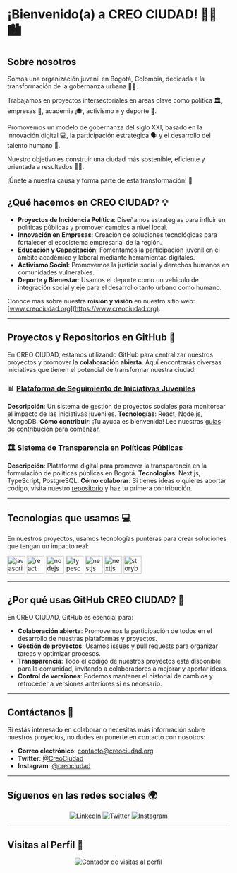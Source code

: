# ¡Bienvenido(a) a CREO CIUDAD! 👋💙🏙️

## Sobre nosotros
Somos una organización juvenil en Bogotá, Colombia, dedicada a la transformación de la gobernanza urbana 🌆✨.

Trabajamos en proyectos intersectoriales en áreas clave como política 🏛️, empresas 💼, academia 🎓, activismo ✊ y deporte 🏅.

Promovemos un modelo de gobernanza del siglo XXI, basado en la innovación digital 💻, la participación estratégica 🗣️ y el desarrollo del talento humano 👥.

Nuestro objetivo es construir una ciudad más sostenible, eficiente y orientada a resultados 🌱✅.

¡Únete a nuestra causa y forma parte de esta transformación! 🚀


## ¿Qué hacemos en CREO CIUDAD? 💡
- **Proyectos de Incidencia Política**: Diseñamos estrategias para influir en políticas públicas y promover cambios a nivel local.
- **Innovación en Empresas**: Creación de soluciones tecnológicas para fortalecer el ecosistema empresarial de la región.
- **Educación y Capacitación**: Fomentamos la participación juvenil en el ámbito académico y laboral mediante herramientas digitales.
- **Activismo Social**: Promovemos la justicia social y derechos humanos en comunidades vulnerables.
- **Deporte y Bienestar**: Usamos el deporte como un vehículo de integración social y eje para el desarrollo tanto urbano como humano.

Conoce más sobre nuestra **misión y visión** en nuestro sitio web: [www.creociudad.org](https://www.creociudad.org).

---

## Proyectos y Repositorios en GitHub 🚀

En CREO CIUDAD, estamos utilizando GitHub para centralizar nuestros proyectos y promover la **colaboración abierta**. Aquí encontrarás diversas iniciativas que tienen el potencial de transformar nuestra ciudad:

### 📊 [Plataforma de Seguimiento de Iniciativas Juveniles](https://github.com/creociudad/seguimiento-juvenil)
**Descripción**: Un sistema de gestión de proyectos sociales para monitorear el impacto de las iniciativas juveniles.
**Tecnologías**: React, Node.js, MongoDB.
**Cómo contribuir**: ¡Tu ayuda es bienvenida! Lee nuestras [guías de contribución](https://github.com/creociudad/seguimiento-juvenil/blob/main/CONTRIBUTING.md) para comenzar.

### 🏛️ [Sistema de Transparencia en Políticas Públicas](https://github.com/creociudad/transparencia-politicas)
**Descripción**: Plataforma digital para promover la transparencia en la formulación de políticas públicas en Bogotá.
**Tecnologías**: Next.js, TypeScript, PostgreSQL.
**Cómo colaborar**: Si tienes ideas o quieres aportar código, visita nuestro [repositorio](https://github.com/creociudad/transparencia-politicas) y haz tu primera contribución.

---

## Tecnologías que usamos 💻

En nuestros proyectos, usamos tecnologías punteras para crear soluciones que tengan un impacto real:

<div>
  <img src="https://cdn.jsdelivr.net/gh/devicons/devicon/icons/javascript/javascript-original.svg" height="40" alt="javascript logo"  />
  <img src="https://cdn.jsdelivr.net/gh/devicons/devicon/icons/react/react-original.svg" height="40" alt="react logo"  />
  <img src="https://cdn.jsdelivr.net/gh/devicons/devicon/icons/nodejs/nodejs-original.svg" height="40" alt="nodejs logo"  />
  <img src="https://cdn.jsdelivr.net/gh/devicons/devicon/icons/typescript/typescript-original.svg" height="40" alt="typescript logo"  />
  <img src="https://cdn.jsdelivr.net/gh/devicons/devicon/icons/nestjs/nestjs-plain.svg" height="40" alt="nestjs logo"  />
  <img src="https://cdn.jsdelivr.net/gh/devicons/devicon/icons/nextjs/nextjs-original.svg" height="40" alt="nextjs logo"  />
  <img src="https://cdn.jsdelivr.net/gh/devicons/devicon/icons/storybook/storybook-original.svg" height="40" alt="storybook logo"  />
</div>

---

## ¿Por qué usas GitHub CREO CIUDAD? 🤔

En CREO CIUDAD, GitHub es esencial para:
- **Colaboración abierta**: Promovemos la participación de todos en el desarrollo de nuestras plataformas y proyectos.
- **Gestión de proyectos**: Usamos issues y pull requests para organizar tareas y optimizar procesos.
- **Transparencia**: Todo el código de nuestros proyectos está disponible para la comunidad, invitando a colaboradores a mejorar y aportar ideas.
- **Control de versiones**: Podemos mantener el historial de cambios y retroceder a versiones anteriores si es necesario.

---

## Contáctanos 📩

Si estás interesado en colaborar o necesitas más información sobre nuestros proyectos, no dudes en ponerte en contacto con nosotros:

- **Correo electrónico**: [contacto@creociudad.org](mailto:contacto@creociudad.org)
- **Twitter**: [@CreoCiudad](https://twitter.com/creociudad)
- **Instagram**: [@creociudad](https://instagram.com/creociudad)

---

## Síguenos en las redes sociales 🌍
<p align="center">
  <a href="https://www.linkedin.com/in/tu-perfil-linkedin" target="_blank">
    <img alt="LinkedIn" src="https://img.shields.io/badge/LinkedIn-blue?style=flat&logo=linkedin">
  </a>
  <a href="https://twitter.com/tu-perfil-twitter" target="_blank">
    <img alt="Twitter" src="https://img.shields.io/badge/Twitter-blue?style=flat&logo=twitter">
  </a>
  <a href="https://www.instagram.com/tu-perfil-instagram" target="_blank">
    <img alt="Instagram" src="https://img.shields.io/badge/Instagram-purple?style=flat&logo=instagram">
  </a>
</p>

---

## Visitas al Perfil 👀

<p align="center">
  <img src="https://komarev.com/ghpvc/?username=creociudad&label=Visitas%20al%20perfil&color=blue&style=flat" alt="Contador de visitas al perfil" />
</p>
